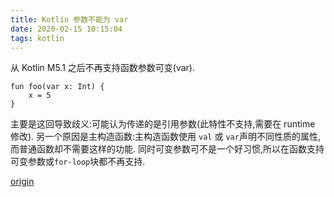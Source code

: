 ```yaml
---
title: Kotlin 参数不能为 var
date: 2020-02-15 10:15:04
tags: kotlin
---
```

从 Kotlin M5.1 之后不再支持函数参数可变(var).
<!-- more -->
```
fun foo(var x: Int) {
    x = 5
}
```
主要是这回导致歧义:可能认为传递的是引用参数(此特性不支持,需要在 runtime 修改).
另一个原因是主构造函数:主构造函数使用 `val` 或 `var`声明不同性质的属性,而普通函数却不需要这样的功能.
同时可变参数可不是一个好习惯,所以在函数支持可变参数或`for-loop`块都不再支持.

[origin](https://blog.jetbrains.com/kotlin/2013/02/kotlin-m5-1/)